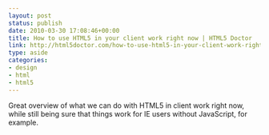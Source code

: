 ```yaml
---
layout: post
status: publish
date: 2010-03-30 17:08:46+00:00
title: How to use HTML5 in your client work right now | HTML5 Doctor
link: http://html5doctor.com/how-to-use-html5-in-your-client-work-right-now/
type: aside
categories:
- design
- html
- html5
---
```


Great overview of what we can do with HTML5 in client work right now, while still being sure that things work for IE users without JavaScript, for example.
